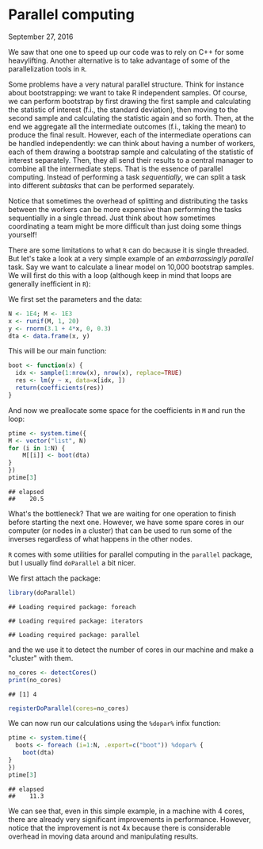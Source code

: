 Parallel computing
================
September 27, 2016

We saw that one one to speed up our code was to rely on C++ for some heavylifting. Another alternative is to take advantage of some of the parallelization tools in `R`.

Some problems have a very natural parallel structure. Think for instance about bootstrapping: we want to take R independent samples. Of course, we can perform bootstrap by first drawing the first sample and calculating the statistic of interest (f.i., the standard deviation), then moving to the second sample and calculating the statistic again and so forth. Then, at the end we aggregate all the intermediate outcomes (f.i., taking the mean) to produce the final result. However, each of the intermediate operations can be handled independently: we can think about having a number of workers, each of them drawing a bootstrap sample and calculating of the statistic of interest separately. Then, they all send their results to a central manager to combine all the intermediate steps. That is the essence of parallel computing. Instead of performing a task *sequentially*, we can split a task into different *subtasks* that can be performed separately.

Notice that sometimes the overhead of splitting and distributing the tasks between the workers can be more expensive than performing the tasks sequentially in a single thread. Just think about how sometimes coordinating a team might be more difficult than just doing some things yourself!

There are some limitations to what `R` can do because it is single threaded. But let's take a look at a very simple example of an *embarrassingly parallel* task. Say we want to calculate a linear model on 10,000 bootstrap samples. We will first do this with a loop (although keep in mind that loops are generally inefficient in `R`):

We first set the parameters and the data:

``` r
N <- 1E4; M <- 1E3
x <- runif(M, 1, 20)
y <- rnorm(3.1 + 4*x, 0, 0.3)
dta <- data.frame(x, y)
```

This will be our main function:

``` r
boot <- function(x) {
  idx <- sample(1:nrow(x), nrow(x), replace=TRUE)
  res <- lm(y ~ x, data=x[idx, ])
  return(coefficients(res))
} 
```

And now we preallocate some space for the coefficients in `M` and run the loop:

``` r
ptime <- system.time({
M <- vector("list", N)
for (i in 1:N) {
    M[[i]] <- boot(dta)
}
})
ptime[3]
```

    ## elapsed 
    ##    20.5

What's the bottleneck? That we are waiting for one operation to finish before starting the next one. However, we have some spare cores in our computer (or nodes in a cluster) that can be used to run some of the inverses regardless of what happens in the other nodes.

`R` comes with some utilities for parallel computing in the `parallel` package, but I usually find `doParallel` a bit nicer.

We first attach the package:

``` r
library(doParallel)
```

    ## Loading required package: foreach

    ## Loading required package: iterators

    ## Loading required package: parallel

and the we use it to detect the number of cores in our machine and make a "cluster" with them.

``` r
no_cores <- detectCores() 
print(no_cores)
```

    ## [1] 4

``` r
registerDoParallel(cores=no_cores)
```

We can now run our calculations using the `%dopar%` infix function:

``` r
ptime <- system.time({
  boots <- foreach (i=1:N, .export=c("boot")) %dopar% {
    boot(dta)
}
})
ptime[3]
```

    ## elapsed 
    ##    11.3

We can see that, even in this simple example, in a machine with 4 cores, there are already very significant improvements in performance. However, notice that the improvement is not 4x because there is considerable overhead in moving data around and manipulating results.
